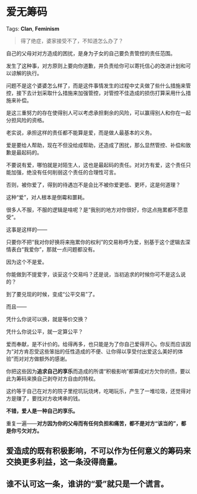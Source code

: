 # 爱无筹码

Tags: **Clan**, **Feminism**

> 得了绝症，婆家接受不了，不知道怎么办了？



自己的父母对对方造成的困扰，是身为子女的自己要负责管控的责任范围。

发生了这种事，对方原则上要向你道歉，并负责给你可以寄托信心的改进计划和可以谅解的执行。

问题不是这个婆婆怎么样了，而是这件事情发生的过程中丈夫做了些什么措施来管控，接下去计划采取什么措施来加强管控，对管控不佳造成的损伤打算采用什么措施来补偿。

是这三重努力的存在使得别人可以考虑承担剩余的风险，可以赢得别人和你在一起分担风险的资格。

老实说，承担这样的责任都不能算是爱，而是做人最基本的义务。

爱是要给人帮助，现在不但没给成帮助，还造成了困扰，那么显然管控、补偿和致歉是最起码的。

不要说有爱，哪怕就是对陌生人，这也是最起码的责任。对对方有爱，这个责任只能加强，绝没有任何削弱这个责任的合理性可言。

否则，被你爱了，得到的待遇岂不是会比不被你爱更低、更坏，这是何道理？

这种“爱”，对人根本是倒霉和噩耗。

很多人不服，不服的逻辑是啥呢？是“我别的地方对你很好，你这点拖累都不愿意受”。

这事是这样的——

只要你不把“我对你好换将来拖累你的权利”的交易称呼为爱，别基于这个逻辑去深情表白“我爱你”，那就一点问题都没有。

因为这个不是爱。

你能做到不提爱字，谈妥这个交易吗？还是说，当初追求的时候你可不是这么说的？

到了要兑现的时候，变成“公平交易”了。

而且——

凭什么你说可以换，就是等价交换？

凭什么你说公平，就一定算公平？

  


爱而奉献，是不计价的。给得再多，也只能是为了你自己爱得开心。你反而应该因为“对方肯忍受这些笨拙的任性造成的不便、让你得以享受付出爱这么美好的体验”而对对方做额外的感谢。

你把这些因为**追求自己的享乐**而造成的所谓“积极影响”都算成对方欠你的债，要以此为筹码来换自己剥夺对方自由的特权。

这约等于自己在对方的院子里挖坑玩烧烤，吃喝玩乐，产生了一堆垃圾，还觉得对方是赚了，要找对方收烤串的钱。

**不错，爱人是一种自己的享乐。**

  


重复一遍——**对方因为你的父母而有任何负担和痛苦，都不是对方“该当的”，都是你亏欠对方。**

爱造成的既有积极影响，不可以作为任何意义的筹码来交换更多利益，这一条没得商量。
---------------------------------------

**谁不认可这一条，谁讲的“爱”就只是一个谎言。**
--------------------------



